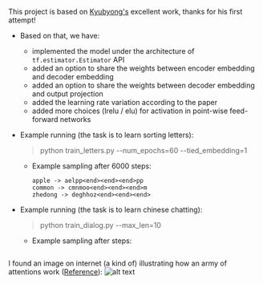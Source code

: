 This project is based on [Kyubyong's](https://github.com/Kyubyong/transformer) excellent work, thanks for his first attempt!

* Based on that, we have:
  * implemented the model under the architecture of ```tf.estimator.Estimator``` API
  * added an option to share the weights between encoder embedding and decoder embedding
  * added an option to share the weights between decoder embedding and output projection
  * added the learning rate variation according to the paper
  * added more choices (lrelu / elu) for activation in point-wise feed-forward networks

* Example running (the task is to learn sorting letters):
  >  python train_letters.py --num_epochs=60 --tied_embedding=1
  * Example sampling after 6000 steps:
    ```
    apple -> aelpp<end><end><end>pp
    common -> cmnmoo<end><end><end>m
    zhedong -> deghhoz<end><end><end>
    ```
* Example running (the task is to learn chinese chatting):
  >  python train_dialog.py --max_len=10
  * Example sampling after  steps:
    ```
    
    ```
I found an image on internet (a kind of) illustrating how an army of attentions work ([Reference](https://techcrunch.com/2017/08/31/googles-transformer-solves-a-tricky-problem-in-machine-translation/)):
![alt text](https://github.com/zhedongzheng/finch/blob/master/assets/transform20fps.gif)
